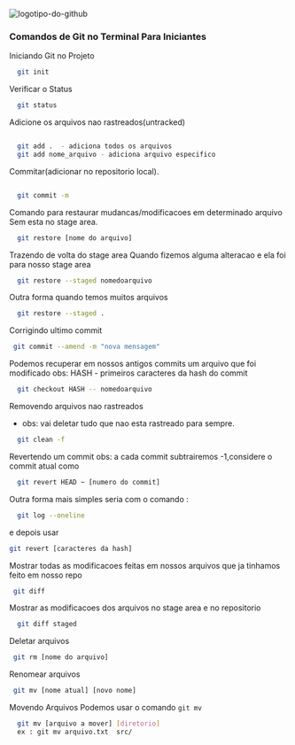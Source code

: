 ![logotipo-do-github](https://user-images.githubusercontent.com/67026555/159382476-5dce5a19-ef87-4ee9-9dbe-099a935d2d6f.png)
### Comandos de Git no Terminal Para Iniciantes

Iniciando Git no Projeto

```bash
  git init
```

Verificar o Status

```bash
  git status
```

Adicione os arquivos nao rastreados(untracked)

```bash

  git add .  - adiciona todos os arquivos 
  git add nome_arquivo - adiciona arquivo especifico

```

Commitar(adicionar no repositorio local).

```bash

  git commit -m 

```
Comando para restaurar mudancas/modificacoes em determinado arquivo
Sem esta no stage area.

```bash
  git restore [nome do arquivo]

```

Trazendo de volta do stage area
Quando fizemos alguma alteracao e ela foi para nosso stage area 

```bash
  git restore --staged nomedoarquivo
```

Outra forma quando temos muitos arquivos
```bash
  git restore --staged .
```
Corrigindo ultimo commit 

```bash
 git commit --amend -m "nova mensagem"  
```

Podemos recuperar em nossos antigos commits um arquivo que foi modificado 
obs: HASH - primeiros caracteres da hash do commit

```bash
  git checkout HASH -- nomedoarquivo
```
Removendo arquivos nao rastreados 
- obs: vai deletar tudo que nao esta rastreado para sempre.

```bash
  git clean -f 
```

Revertendo um commit
obs: a cada commit subtrairemos -1,considere o commit atual como
```bash
  git revert HEAD ~ [numero do commit]
```

Outra forma mais simples seria com o comando :

```bash 
  git log --oneline
```
 e depois usar 

 ```bash 
 git revert [caracteres da hash]

 ```
Mostrar todas as modificacoes feitas em nossos arquivos que ja tinhamos feito em nosso repo

```bash 
 git diff
```
Mostrar as modificacoes dos arquivos no stage area e no repositorio 

```bash 
  git diff staged 
```
Deletar arquivos 

```bash
 git rm [nome do arquivo]
```
Renomear arquivos 

```bash 
 git mv [nome atual] [novo nome]
```
Movendo Arquivos
Podemos usar o comando `git mv`

```bash
  git mv [arquivo a mover] [diretorio]
  ex : git mv arquivo.txt  src/
```